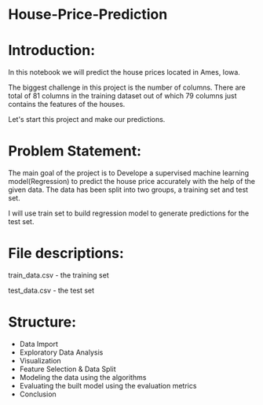# House-Price-Prediction


# Introduction:

In this notebook we will predict the house prices located in Ames, Iowa.

The biggest challenge in this project is the number of columns. There are total of 81 columns in the training dataset out of which 79 columns just contains the features of the houses.

Let's start this project and make our predictions.


# Problem Statement:

The main goal of the project is to Develope a supervised machine learning model(Regression) to predict the house price accurately with the help of the given data. The data has been split into two groups, a training set and test set. 

I will use train set to build regression model to generate predictions for the test set.


# File descriptions:

train_data.csv - the training set

test_data.csv - the test set


# Structure:

* Data Import
* Exploratory Data Analysis
* Visualization
* Feature Selection & Data Split
* Modeling the data using the algorithms
* Evaluating the built model using the evaluation metrics
* Conclusion


